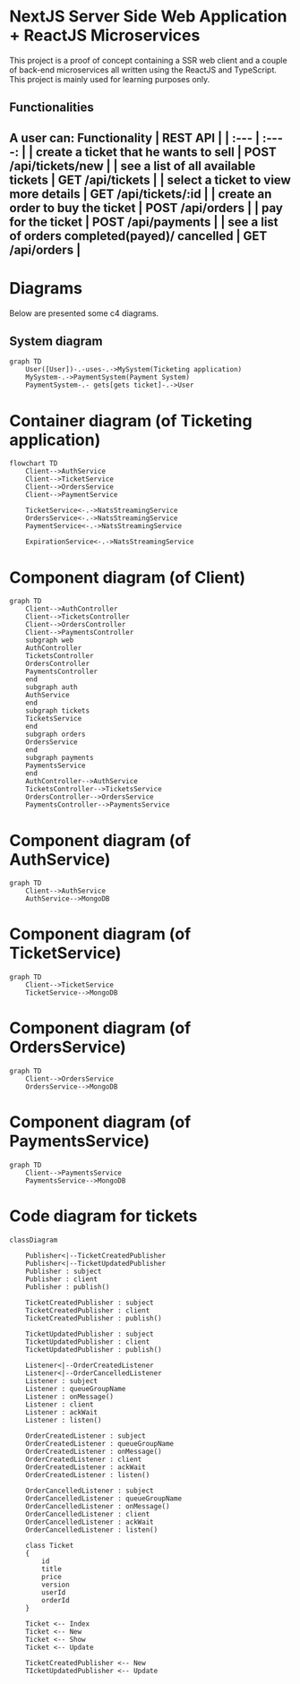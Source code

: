# NextJS Server Side Web Application +  ReactJS Microservices
This project is a proof of concept containing a SSR web client and a couple of back-end microservices all written using the ReactJS and TypeScript. This project is mainly used for learning purposes only.

## Functionalities
A <b>user</b> can:
 Functionality      | REST API | 
| :---        |    :----:   | 
| create a ticket that he wants to sell      | POST /api/tickets/new     | 
| see a list of all available tickets   | GET /api/tickets | 
| select a ticket to view more details | GET /api/tickets/:id |
| create an order to buy the ticket | POST /api/orders |
| pay for the ticket | POST /api/payments |
| see a list of orders completed(payed)/ cancelled | GET /api/orders |
---
# Diagrams

Below are presented some c4 diagrams.

## System diagram

```mermaid
graph TD
    User([User])-.-uses-.->MySystem(Ticketing application)
    MySystem-.->PaymentSystem(Payment System)
    PaymentSystem-.- gets[gets ticket]-.->User
```

# Container diagram (of Ticketing application)

```mermaid
flowchart TD
    Client-->AuthService
    Client-->TicketService
    Client-->OrdersService
    Client-->PaymentService

    TicketService<-.->NatsStreamingService
    OrdersService<-.->NatsStreamingService
    PaymentService<-.->NatsStreamingService

    ExpirationService<-.->NatsStreamingService
```

# Component diagram (of Client)

```mermaid
graph TD
    Client-->AuthController
    Client-->TicketsController
    Client-->OrdersController
    Client-->PaymentsController
    subgraph web
    AuthController
    TicketsController
    OrdersController
    PaymentsController
    end
    subgraph auth
    AuthService
    end
    subgraph tickets
    TicketsService
    end
    subgraph orders
    OrdersService
    end
    subgraph payments
    PaymentsService
    end
    AuthController-->AuthService
    TicketsController-->TicketsService
    OrdersController-->OrdersService
    PaymentsController-->PaymentsService
```

# Component diagram (of AuthService)

```mermaid
graph TD
    Client-->AuthService
    AuthService-->MongoDB
```

# Component diagram (of TicketService)

```mermaid
graph TD
    Client-->TicketService
    TicketService-->MongoDB
```

# Component diagram (of OrdersService)

```mermaid
graph TD
    Client-->OrdersService
    OrdersService-->MongoDB
```

# Component diagram (of PaymentsService)

```mermaid
graph TD
    Client-->PaymentsService
    PaymentsService-->MongoDB
```

# Code diagram for tickets

```mermaid
classDiagram

    Publisher<|--TicketCreatedPublisher
    Publisher<|--TicketUpdatedPublisher
    Publisher : subject
    Publisher : client
    Publisher : publish()

    TicketCreatedPublisher : subject
    TicketCreatedPublisher : client
    TicketCreatedPublisher : publish()

    TicketUpdatedPublisher : subject
    TicketUpdatedPublisher : client
    TicketUpdatedPublisher : publish()

    Listener<|--OrderCreatedListener
    Listener<|--OrderCancelledListener
    Listener : subject
    Listener : queueGroupName
    Listener : onMessage()
    Listener : client
    Listener : ackWait
    Listener : listen()

    OrderCreatedListener : subject
    OrderCreatedListener : queueGroupName
    OrderCreatedListener : onMessage()
    OrderCreatedListener : client
    OrderCreatedListener : ackWait
    OrderCreatedListener : listen()

    OrderCancelledListener : subject
    OrderCancelledListener : queueGroupName
    OrderCancelledListener : onMessage()
    OrderCancelledListener : client
    OrderCancelledListener : ackWait
    OrderCancelledListener : listen()

    class Ticket 
    {
        id
        title
        price
        version
        userId
        orderId
    }

    Ticket <-- Index
    Ticket <-- New
    Ticket <-- Show
    Ticket <-- Update

    TicketCreatedPublisher <-- New
    TIcketUpdatedPublisher <-- Update    

```